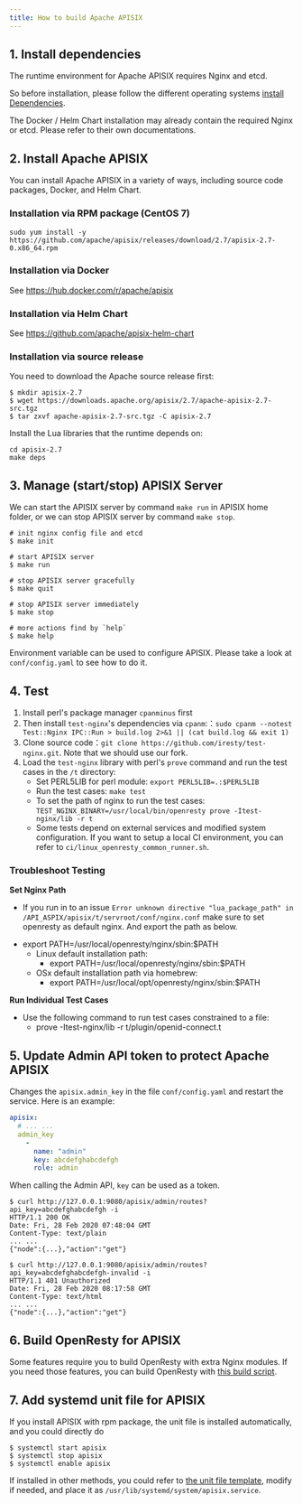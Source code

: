 ```yaml
---
title: How to build Apache APISIX
---
```


<!--
#
# Licensed to the Apache Software Foundation (ASF) under one or more
# contributor license agreements.  See the NOTICE file distributed with
# this work for additional information regarding copyright ownership.
# The ASF licenses this file to You under the Apache License, Version 2.0
# (the "License"); you may not use this file except in compliance with
# the License.  You may obtain a copy of the License at
#
#     http://www.apache.org/licenses/LICENSE-2.0
#
# Unless required by applicable law or agreed to in writing, software
# distributed under the License is distributed on an "AS IS" BASIS,
# WITHOUT WARRANTIES OR CONDITIONS OF ANY KIND, either express or implied.
# See the License for the specific language governing permissions and
# limitations under the License.
#
-->

## 1. Install dependencies

The runtime environment for Apache APISIX requires Nginx and etcd.

So before installation, please follow the different operating systems [install Dependencies](install-dependencies.md).

The Docker / Helm Chart installation may already contain the required Nginx or etcd.
Please refer to their own documentations.

## 2. Install Apache APISIX

You can install Apache APISIX in a variety of ways, including source code packages, Docker, and Helm Chart.

### Installation via RPM package (CentOS 7)

```shell
sudo yum install -y https://github.com/apache/apisix/releases/download/2.7/apisix-2.7-0.x86_64.rpm
```

### Installation via Docker

See https://hub.docker.com/r/apache/apisix

### Installation via Helm Chart

See https://github.com/apache/apisix-helm-chart

### Installation via source release

You need to download the Apache source release first:

```shell
$ mkdir apisix-2.7
$ wget https://downloads.apache.org/apisix/2.7/apache-apisix-2.7-src.tgz
$ tar zxvf apache-apisix-2.7-src.tgz -C apisix-2.7
```

Install the Lua libraries that the runtime depends on:

```shell
cd apisix-2.7
make deps
```

## 3. Manage (start/stop) APISIX Server

We can start the APISIX server by command `make run` in APISIX home folder,
or we can stop APISIX server by command `make stop`.

```shell
# init nginx config file and etcd
$ make init

# start APISIX server
$ make run

# stop APISIX server gracefully
$ make quit

# stop APISIX server immediately
$ make stop

# more actions find by `help`
$ make help
```

Environment variable can be used to configure APISIX. Please take a look at `conf/config.yaml` to
see how to do it.

## 4. Test

1. Install perl's package manager `cpanminus` first
2. Then install `test-nginx`'s dependencies via `cpanm`:：`sudo cpanm --notest Test::Nginx IPC::Run > build.log 2>&1 || (cat build.log && exit 1)`
3. Clone source code：`git clone https://github.com/iresty/test-nginx.git`. Note that we should use our fork.
4. Load the `test-nginx` library with perl's `prove` command and run the test cases in the `/t` directory:
    * Set PERL5LIB for perl module: `export PERL5LIB=.:$PERL5LIB`
    * Run the test cases: `make test`
    * To set the path of nginx to run the test cases: `TEST_NGINX_BINARY=/usr/local/bin/openresty prove -Itest-nginx/lib -r t`
    * Some tests depend on external services and modified system configuration. If you want to setup a local CI environment,
      you can refer to `ci/linux_openresty_common_runner.sh`.

### Troubleshoot Testing

**Set Nginx Path**

- If you run in to an issue `Error unknown directive "lua_package_path" in /API_ASPIX/apisix/t/servroot/conf/nginx.conf`
make sure to set openresty as default nginx. And export the path as below.

* export PATH=/usr/local/openresty/nginx/sbin:$PATH
    - Linux default installation path:
        * export PATH=/usr/local/openresty/nginx/sbin:$PATH
    - OSx default installation path via homebrew:
        * export PATH=/usr/local/opt/openresty/nginx/sbin:$PATH

**Run Individual Test Cases**

- Use the following command to run test cases constrained to a file:
    - prove -Itest-nginx/lib -r t/plugin/openid-connect.t

## 5. Update Admin API token to protect Apache APISIX

Changes the `apisix.admin_key` in the file `conf/config.yaml` and restart the service.
Here is an example:

```yaml
apisix:
  # ... ...
  admin_key
    -
      name: "admin"
      key: abcdefghabcdefgh
      role: admin
```

When calling the Admin API, `key` can be used as a token.

```shell
$ curl http://127.0.0.1:9080/apisix/admin/routes?api_key=abcdefghabcdefgh -i
HTTP/1.1 200 OK
Date: Fri, 28 Feb 2020 07:48:04 GMT
Content-Type: text/plain
... ...
{"node":{...},"action":"get"}

$ curl http://127.0.0.1:9080/apisix/admin/routes?api_key=abcdefghabcdefgh-invalid -i
HTTP/1.1 401 Unauthorized
Date: Fri, 28 Feb 2020 08:17:58 GMT
Content-Type: text/html
... ...
{"node":{...},"action":"get"}
```

## 6. Build OpenResty for APISIX

Some features require you to build OpenResty with extra Nginx modules.
If you need those features, you can build OpenResty with
[this build script](https://raw.githubusercontent.com/api7/apisix-build-tools/master/build-apisix-openresty.sh).

## 7. Add systemd unit file for APISIX

If you install APISIX with rpm package, the unit file is installed automatically, and you could directly do

```
$ systemctl start apisix
$ systemctl stop apisix
$ systemctl enable apisix
```

If installed in other methods, you could refer to [the unit file template](https://github.com/api7/apisix-build-tools/blob/master/usr/lib/systemd/system/apisix.service), modify if needed, and place it as `/usr/lib/systemd/system/apisix.service`.
